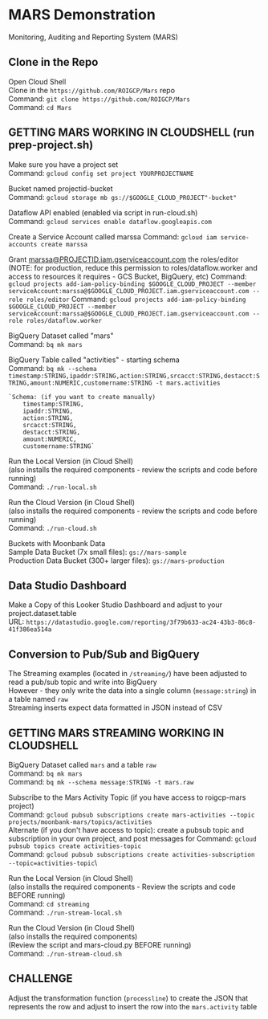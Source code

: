 # MARS Demonstration
Monitoring, Auditing and Reporting System (MARS)
 
## Clone in the Repo
Open Cloud Shell\
Clone in the `https://github.com/ROIGCP/Mars` repo\
    Command: `git clone https://github.com/ROIGCP/Mars`\
    Command: `cd Mars`

## GETTING MARS WORKING IN CLOUDSHELL (run prep-project.sh)
Make sure you have a project set\
    Command: `gcloud config set project YOURPROJECTNAME`

Bucket named projectid-bucket\
    Command: `gcloud storage mb gs://$GOOGLE_CLOUD_PROJECT"-bucket"`
    
Dataflow API enabled  (enabled via script in run-cloud.sh)\
    Command: `gcloud services enable dataflow.googleapis.com`

Create a Service Account called marssa
    Command: `gcloud iam service-accounts create marssa`

Grant marssa@PROJECTID.iam.gserviceaccount.com the roles/editor 
(NOTE: for production, reduce this permission to roles/dataflow.worker and access to resources it requires - GCS Bucket, BigQuery, etc)
    Command: `gcloud projects add-iam-policy-binding $GOOGLE_CLOUD_PROJECT --member serviceAccount:marssa@$GOOGLE_CLOUD_PROJECT.iam.gserviceaccount.com --role roles/editor`
    Command: `gcloud projects add-iam-policy-binding $GOOGLE_CLOUD_PROJECT --member serviceAccount:marssa@$GOOGLE_CLOUD_PROJECT.iam.gserviceaccount.com --role roles/dataflow.worker`

BigQuery Dataset called "mars"\
    Command: `bq mk mars`

BigQuery Table called "activities" - starting schema\
    Command: `bq mk --schema timestamp:STRING,ipaddr:STRING,action:STRING,srcacct:STRING,destacct:STRING,amount:NUMERIC,customername:STRING -t mars.activities`
    
    `Schema: (if you want to create manually)
        timestamp:STRING,
        ipaddr:STRING,
        action:STRING,
        srcacct:STRING,
        destacct:STRING,
        amount:NUMERIC,
        customername:STRING`

Run the Local Version (in Cloud Shell)\
(also installs the required components - review the scripts and code before running)\
Command: `./run-local.sh`

Run the Cloud Version (in Cloud Shell)\
(also installs the required components - review the scripts and code before running)\
Command: `./run-cloud.sh`

Buckets with Moonbank Data\
Sample Data Bucket (7x small files): `gs://mars-sample`\
Production Data Bucket (300+ larger files): `gs://mars-production`

## Data Studio Dashboard 
Make a Copy of this Looker Studio Dashboard and adjust to your project.dataset.table\
    URL: `https://datastudio.google.com/reporting/3f79b633-ac24-43b3-86c8-41f386ea514a`

## Conversion to Pub/Sub and BigQuery
The Streaming examples (located in `/streaming/`) have been adjusted to read a pub/sub topic and write into BigQuery\
However - they only write the data into a single column (`message:string`) in a table named `raw`\
Streaming inserts expect data formatted in JSON instead of CSV

## GETTING MARS STREAMING WORKING IN CLOUDSHELL
BigQuery Dataset called `mars` and a table `raw`\
Command: `bq mk mars`\
Command: `bq mk --schema message:STRING -t mars.raw`

Subscribe to the Mars Activity Topic (if you have access to roigcp-mars project)\
Command: `gcloud pubsub subscriptions create mars-activities --topic projects/moonbank-mars/topics/activities`\
Alternate (if you don't have access to topic): create a pubsub topic and subscription in your own project, and post messages for 
Command: `gcloud pubsub topics create activities-topic`\
Command: `gcloud pubsub subscriptions create activities-subscription --topic=activities-topic`\

Run the Local Version (in Cloud Shell)\
(also installs the required components - Review the scripts and code BEFORE running)\
Command: `cd streaming`\
Command: `./run-stream-local.sh`

Run the Cloud Version (in Cloud Shell)\
(also installs the required components)\
(Review the script and mars-cloud.py BEFORE running)\
Command: `./run-stream-cloud.sh`

## CHALLENGE
Adjust the transformation function (`processline`) to create the JSON that represents the row and adjust to insert the row into the `mars.activity` table

